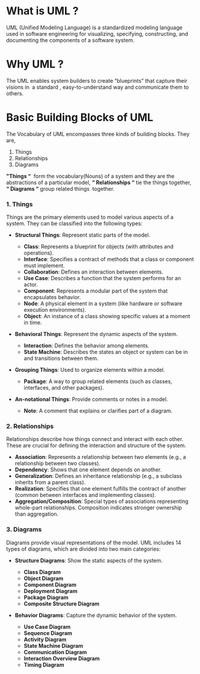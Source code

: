 

# What is UML ?

UML (Unified Modeling Language) is a standardized modeling language used in software engineering for visualizing, specifying, constructing, and documenting the components of a software system.


# Why UML ?

The UML enables system builders to create “blueprints” that capture their visions in  a standard , easy-to-understand way and communicate them to others.



# Basic Building Blocks of UML

The Vocabulary of UML encompasses three kinds of building blocks. They are,

1. Things 
2. Relationships
3. Diagrams


**"Things “**  form the vocabulary(Nouns) of a system and they are the abstractions of a particular model,
**“ Relationships “** tie the things together, **“ Diagrams “** group related things  together.


### 1. **Things**

Things are the primary elements used to model various aspects of a system. They can be classified into the following types:

- **Structural Things**: Represent static parts of the model.
    
    - **Class**: Represents a blueprint for objects (with attributes and operations).
    - **Interface**: Specifies a contract of methods that a class or component must implement.
    - **Collaboration**: Defines an interaction between elements.
    - **Use Case**: Describes a function that the system performs for an actor.
    - **Component**: Represents a modular part of the system that encapsulates behavior.
    - **Node**: A physical element in a system (like hardware or software execution environments).
    - **Object**: An instance of a class showing specific values at a moment in time.
- **Behavioral Things**: Represent the dynamic aspects of the system.
    
    - **Interaction**: Defines the behavior among elements.
    - **State Machine**: Describes the states an object or system can be in and transitions between them.
- **Grouping Things**: Used to organize elements within a model.
    
    - **Package**: A way to group related elements (such as classes, interfaces, and other packages).
- **An-notational Things**: Provide comments or notes in a model.
    
    - **Note**: A comment that explains or clarifies part of a diagram.


### 2. **Relationships**

Relationships describe how things connect and interact with each other. These are crucial for defining the interaction and structure of the system.

- **Association**: Represents a relationship between two elements (e.g., a relationship between two classes).
- **Dependency**: Shows that one element depends on another.
- **Generalization**: Defines an inheritance relationship (e.g., a subclass inherits from a parent class).
- **Realization**: Specifies that one element fulfills the contract of another (common between interfaces and implementing classes).
- **Aggregation/Composition**: Special types of associations representing whole-part relationships. Composition indicates stronger ownership than aggregation.

### 3. **Diagrams**

Diagrams provide visual representations of the model. UML includes 14 types of diagrams, which are divided into two main categories:

- **Structure Diagrams**: Show the static aspects of the system.
    
    - **Class Diagram**
    - **Object Diagram**
    - **Component Diagram**
    - **Deployment Diagram**
    - **Package Diagram**
    - **Composite Structure Diagram**
- **Behavior Diagrams**: Capture the dynamic behavior of the system.
    
    - **Use Case Diagram**
    - **Sequence Diagram**
    - **Activity Diagram**
    - **State Machine Diagram**
    - **Communication Diagram**
    - **Interaction Overview Diagram**
    - **Timing Diagram**


